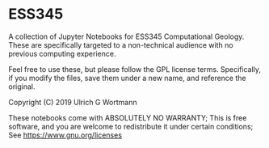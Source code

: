 # ESS345
A collection of Jupyter Notebooks for ESS345 Computational Geology. 
These are specifically targeted to a non-technical audience with no
previous computing experience.

Feel free to use these, but please follow the GPL license
terms. Specifically, if you modify the files, save them under a new
name, and reference the original.

Copyright (C) 2019 Ulrich G Wortmann 

These notebooks come with ABSOLUTELY NO WARRANTY; This is free
software, and you are welcome to redistribute it under certain
conditions; See https://www.gnu.org/licenses
